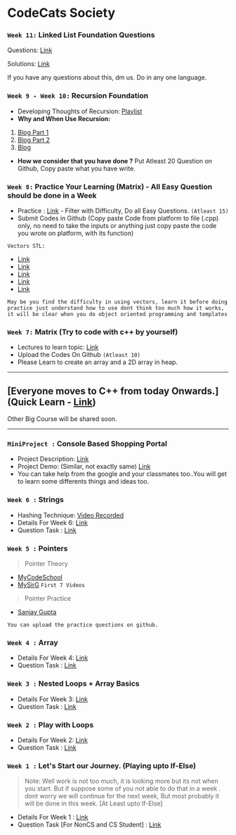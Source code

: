 # CodeCats Society

### `Week 11:` Linked List Foundation Questions
Questions: [Link](https://www.pepcoding.com/resources/online-java-foundation/linked-lists)

Solutions: [Link](https://www.pepcoding.com/resources/online-java-foundation/linked-lists)

If you have any questions about this, dm us.
Do in any one language.

### `Week 9 - Week 10:` Recursion Foundation
- Developing Thoughts of Recursion: [Playlist](https://www.youtube.com/watch?v=5Q5ed7PWJ8I&list=PL-Jc9J83PIiFxaBahjslhBD1LiJAV7nKs)
- **Why and When Use Recursion:**
 1. [Blog Part 1](https://www.topcoder.com/community/data-science/data-science-tutorials/an-introduction-to-recursion-part-1/)
 2. [Blog Part 2](https://www.topcoder.com/community/data-science/data-science-tutorials/an-introduction-to-recursion-part-2/)
 3. [Blog](https://www.byte-by-byte.com/recursion/)
- **How we consider that you have done ?**
Put Atleast 20 Question on Github, Copy paste what you have write.
 
### `Week 8:` Practice Your Learning (Matrix) - All Easy Question should be done in a Week

- Practice : [Link](https://leetcode.com/tag/matrix/) - Filter with Difficulty, Do all Easy Questions. `(Atleast 15)`
- Submit Codes in Github (Copy paste Code from platform to file (.cpp) only, no need to take the inputs or anything just copy paste the code you wrote on platform, with its function)

`Vectors STL:`
- [Link](https://youtu.be/R5BEcvTVZj0)
- [Link](https://youtu.be/udExMlaR_nA)
- [Link](https://youtu.be/ytyOI1RkZ24)
- [Link](https://youtu.be/4EDbe3lhHOM)
- [Link](https://youtu.be/xiXMmOSDX3U)

`May be you find the difficulty in using vectors, learn it before doing practice just understand how to use dont think too much how it works, it will be clear when you do object oriented programming and templates`

### `Week 7:` Matrix (Try to code with c++ by yourself)
- Lectures to learn topic: [Link](https://www.youtube.com/watch?v=aN9zP9M_FZ8&list=PL-Jc9J83PIiFkOETg2Ybq-FMuJjkZSGeH)
- Upload the Codes On Github `(Atleast 10)`
- Please Learn to create an array and a 2D array in heap.

----
## [Everyone moves to C++ from today Onwards.] (Quick Learn - [Link](https://www.youtube.com/watch?v=lHJcLLsre70&list=PLauivoElc3gh48CgP4cQPrC1wrpAqY9cf&index=1))
Other Big Course will be shared soon.

----

### `MiniProject :` Console Based Shopping Portal
- Project Description: [Link](https://docs.google.com/document/d/1X_DNL8rQ0zs6bZuVRmJGXP87zEX2vtt2o5Z6sy_T8cE/edit?usp=sharing)
- Project Demo: (Similar, not exactly same) [Link](https://drive.google.com/file/d/1VzF5xUeVvLrFJe5uwnitE3YicqJqo5rV/view?usp=sharing)
- You can take help from the google and your classmates too..You will get to learn some differents things and ideas too.

### `Week 6 :` Strings
- Hashing Technique: [Video Recorded](https://drive.google.com/file/d/11T3LGpHtF9994Ml_3oozHmHL48_EUMWb/view?usp=drivesdk)
- Details For Week 6: [Link](https://docs.google.com/document/d/12-EyxkyJlHlRVpfNPA3O7n3V0CsOF8BDjbU_kVLF3mI/edit?usp=sharing)
- Question Task : [Link](https://docs.google.com/document/d/1_96_zTzqLeP954PRgBrqcYN8dfLNMMIgaupLvLVz5mw/edit?usp=sharing)

### `Week 5 :` Pointers

> Pointer Theory

- [MyCodeSchool](https://www.youtube.com/watch?v=h-HBipu_1P0&list=PL2_aWCzGMAwLZp6LMUKI3cc7pgGsasm2_&index=1)
- [MySirG](https://www.youtube.com/watch?v=d26HpQ2DKUo&list=PLgD2pQFJFJ1QWQQcYoWZ4R6plGXi6d8TT) `First 7 Videos`

> Pointer Practice

- [Sanjay Gupta](https://www.youtube.com/watch?v=KIx_XZ0WuBY&list=PL-gW8Fj5TGrrthd1Djj7V72bDHnF0psKr)

`You can upload the practice questions on github.`

### `Week 4 :` Array

- Details For Week 4: [Link](https://docs.google.com/document/d/1irz5dOBmX8bOVzY8tdDtJAkgli40OTwy8Ez7BjzuB7I/edit?usp=sharing)
- Question Task : [Link](https://docs.google.com/document/d/1IPNEGJdJ4FRfpmtb_P74_qjkj7_SenoZBisuB_Vwj8o/edit?usp=sharing)

### `Week 3 :` Nested Loops + Array Basics

- Details For Week 3: [Link](https://docs.google.com/document/d/1wpa9zNu_7sBwjMJf123hIzPWiUE8ueXrvn8PAKnfMTE/edit?usp=sharing)
- Question Task : [Link](https://docs.google.com/document/d/1dnjlaFyg1ztuzdTniGWws6XkTqQSy7hP8ze7R6MdEts/edit?usp=sharing)
 
### `Week 2 :` Play with Loops

- Details For Week 2: [Link](https://docs.google.com/document/d/1hqyql50D_1d-JlDg2pSyeEk9FvCiDxINcNSTcD8f5as/edit?usp=sharing)
- Question Task : [Link](https://docs.google.com/document/d/1FVWMuI9TOTff8hRy08YREA9grtJf9PG7n41ekfVnBOM/edit?usp=sharing)

### `Week 1 :` Let's Start our Journey. (Playing upto If-Else)
> Note:
  Well work is not too much, it is looking more but its not when you start. But if suppose some  of you not able to do that in a week . dont worry we will continue for the next week, But most probably it will be done in this week. [At Least upto If-Else]
  
- Details For Week 1 : [Link](https://docs.google.com/document/d/1ALtuZ3tvvjO5LAI4CpJESLmZYHvrbhtyqQhZBW-LvS4/edit?usp=sharing)
- Question Task [For NonCS and CS Student] : [Link](https://docs.google.com/document/d/1J71t8xqOoSuS62cSpJRwsvsDHj9kKWHjGnxfgjQMxo8/edit?usp=sharing)
